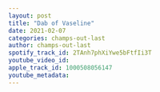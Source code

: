 ```yaml
---
layout: post
title: "Dab of Vaseline"
date: 2021-02-07
categories: champs-out-last
author: champs-out-last
spotify_track_id: 2TAnh7phXiYwe5bFtfIi3T
youtube_video_id: 
apple_track_id: 1000508056147
youtube_metadata: 
---
```

